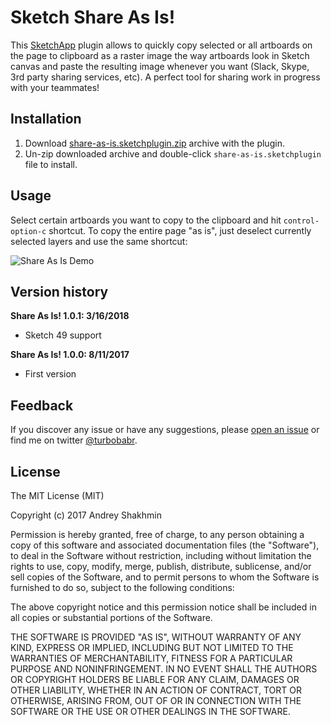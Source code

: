# Sketch Share As Is!

This [SketchApp](https://sketchapp.com/) plugin allows to quickly copy selected or all artboards on the page to clipboard as a raster image the way artboards look in Sketch canvas and paste the resulting image whenever you want (Slack, Skype, 3rd party sharing services, etc). A perfect tool for sharing work in progress with your teammates!

## Installation

1. Download [share-as-is.sketchplugin.zip](https://github.com/turbobabr/sketch-share-as-is/releases/download/v1.0.0/share-as-is.sketchplugin.zip) archive with the plugin.
2. Un-zip downloaded archive and double-click `share-as-is.sketchplugin` file to install.

## Usage

Select certain artboards you want to copy to the clipboard and hit `control-option-c` shortcut. To copy the entire page "as is", just deselect currently selected layers and use the same shortcut:

![Share As Is Demo](docs/share-as-is-demo.gif?raw=true)

## Version history

**Share As Is! 1.0.1: 3/16/2018**
* Sketch 49 support

**Share As Is! 1.0.0: 8/11/2017**
* First version

## Feedback

If you discover any issue or have any suggestions, please [open an issue](https://github.com/turbobabr/sketch-share-as-is/issues) or find me on twitter [@turbobabr](http://twitter.com/turbobabr).

## License

The MIT License (MIT)

Copyright (c) 2017 Andrey Shakhmin

Permission is hereby granted, free of charge, to any person obtaining a copy of this software and associated documentation files (the "Software"), to deal in the Software without restriction, including without limitation the rights to use, copy, modify, merge, publish, distribute, sublicense, and/or sell copies of the Software, and to permit persons to whom the Software is furnished to do so, subject to the following conditions:

The above copyright notice and this permission notice shall be included in all copies or substantial portions of the Software.

THE SOFTWARE IS PROVIDED "AS IS", WITHOUT WARRANTY OF ANY KIND, EXPRESS OR IMPLIED, INCLUDING BUT NOT LIMITED TO THE WARRANTIES OF MERCHANTABILITY, FITNESS FOR A PARTICULAR PURPOSE AND NONINFRINGEMENT. IN NO EVENT SHALL THE AUTHORS OR COPYRIGHT HOLDERS BE LIABLE FOR ANY CLAIM, DAMAGES OR OTHER LIABILITY, WHETHER IN AN ACTION OF CONTRACT, TORT OR OTHERWISE, ARISING FROM, OUT OF OR IN CONNECTION WITH THE SOFTWARE OR THE USE OR OTHER DEALINGS IN THE SOFTWARE.
